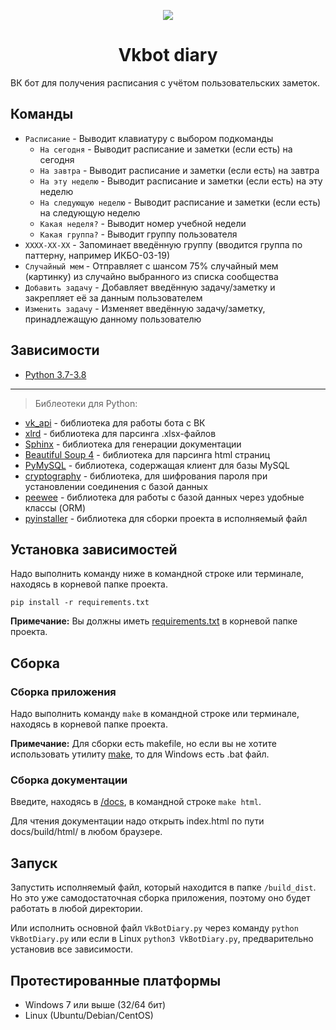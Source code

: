 <p align="center">
   <img src="bot.ico">
</p>

<h1 align="center">
   Vkbot diary
</h1>

ВК бот для получения расписания с учётом пользовательских заметок.

## Команды
* `Расписание` - Выводит клавиатуру с выбором подкоманды
    * `На сегодня` - Выводит расписание и заметки (если есть) на сегодня
    * `На завтра` - Выводит расписание и заметки (если есть) на завтра
    * `На эту неделю` - Выводит расписание и заметки (если есть) на эту неделю
    * `На следующую неделю` - Выводит расписание и заметки (если есть) на следующую неделю
    * `Какая неделя?` - Выводит номер учебной недели
    * `Какая группа?` - Выводит группу пользователя
* `XXXX-XX-XX` - Запоминает введённую группу (вводится группа по паттерну, например ИКБО-03-19)
* `Случайный мем` - Отправляет с шансом 75% случайный мем (картинку) из случайно выбранного из списка сообщества
* `Добавить задачу` - Добавляет введённую задачу/заметку и закрепляет её за данным пользователем
* `Изменить задачу` - Изменяет введённую задачу/заметку, принадлежащую данному пользователю

## Зависимости
* [Python 3.7-3.8](https://www.python.org/downloads/)
____________
> Библеотеки для Python: 
* [vk_api](https://github.com/python273/vk_api) - библиотека для работы бота с ВК
* [xlrd](https://github.com/python-excel/xlrd) - библиотека для парсинга .xlsx-файлов
* [Sphinx](https://github.com/sphinx-doc/sphinx) - библиотека для генерации документации
* [Beautiful Soup 4](https://www.crummy.com/software/BeautifulSoup/) - библиотека для парсинга html страниц
* [PyMySQL](https://github.com/PyMySQL/PyMySQL) - библиотека, содержащая клиент для базы MySQL
* [cryptography](https://github.com/pyca/cryptography) - библиотека, для шифрования пароля при установлении соединения с базой данных
* [peewee](https://github.com/coleifer/peewee) - библиотека для работы с базой данных через удобные классы (ORM)
* [pyinstaller](https://github.com/pyinstaller/pyinstaller) - библиотека для сборки проекта в исполняемый файл

## Установка зависимостей
Надо выполнить команду ниже в командной строке или терминале, находясь в корневой папке проекта.
```
pip install -r requirements.txt
```
**Примечание:** Вы должны иметь [requirements.txt](requirements.txt) в корневой папке проекта.

## Сборка

### Сборка приложения
Надо выполнить команду `make` в командной строке или терминале, находясь в корневой папке проекта.
<!---->
**Примечание:** Для сборки есть makefile, но если вы не хотите использовать утилиту 
[make](https://www.gnu.org/software/make/), то для Windows есть .bat файл.

### Сборка документации
Введите, находясь в [/docs](docs), в командной строке `make html`.
<!---->
Для чтения документации надо открыть index.html по пути docs/build/html/ в любом браузере.

## Запуск
Запустить исполняемый файл, который находится в папке `/build_dist`. Но это уже самодостаточная сборка приложения, 
поэтому оно будет работать в любой директории.
<!---->
Или исполнить основной файл `VkBotDiary.py` через команду `python VkBotDiary.py` или если в Linux `python3 VkBotDiary.py`,
предварительно установив все зависимости.

## Протестированные платформы
* Windows 7 или выше (32/64 бит)
* Linux (Ubuntu/Debian/CentOS)